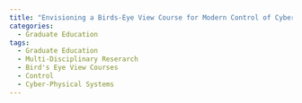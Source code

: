```yaml
---
title: "Envisioning a Birds-Eye View Course for Modern Control of Cyber-Physical Systems"
categories:
  - Graduate Education
tags:
  - Graduate Education
  - Multi-Disciplinary Reserarch
  - Bird's Eye View Courses
  - Control
  - Cyber-Physical Systems
---
```

